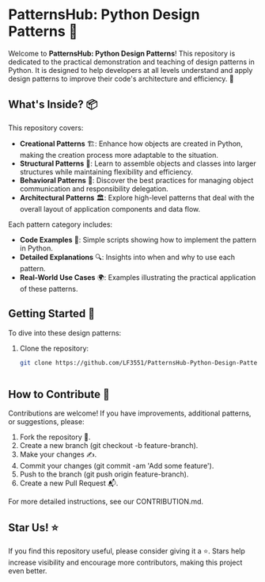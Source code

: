# PatternsHub: Python Design Patterns 🌟

Welcome to **PatternsHub: Python Design Patterns**! This repository is dedicated to the practical demonstration and teaching of design patterns in Python. It is designed to help developers at all levels understand and apply design patterns to improve their code's architecture and efficiency. 🚀

## What's Inside? 📦

This repository covers:

- **Creational Patterns** 🏗️: Enhance how objects are created in Python, making the creation process more adaptable to the situation.
- **Structural Patterns** 🌉: Learn to assemble objects and classes into larger structures while maintaining flexibility and efficiency.
- **Behavioral Patterns** 🧠: Discover the best practices for managing object communication and responsibility delegation.
- **Architectural Patterns** 🏛️: Explore high-level patterns that deal with the overall layout of application components and data flow.

Each pattern category includes:
- **Code Examples** 📜: Simple scripts showing how to implement the pattern in Python.
- **Detailed Explanations** 🔍: Insights into when and why to use each pattern.
- **Real-World Use Cases** 🌍: Examples illustrating the practical application of these patterns.

## Getting Started 🚀

To dive into these design patterns:
1. Clone the repository:
   ```bash
   git clone https://github.com/LF3551/PatternsHub-Python-Design-Patterns.git



## How to Contribute 🤝

Contributions are welcome! If you have improvements, additional patterns, or suggestions, please:

1. Fork the repository 🍴.
2. Create a new branch (git checkout -b feature-branch).
3. Make your changes ✍️.
4. Commit your changes (git commit -am 'Add some feature').
5. Push to the branch (git push origin feature-branch).
6. Create a new Pull Request 📬.

For more detailed instructions, see our CONTRIBUTION.md.


## Star Us! ⭐

If you find this repository useful, please consider giving it a ⭐. Stars help increase visibility and encourage more contributors, making this project even better.

